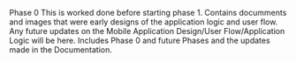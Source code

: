 Phase 0 
This is worked done before starting phase 1.
Contains documments and images that were early designs of the application logic and user flow.
Any future updates on the Mobile Application Design/User Flow/Application Logic will be here. 
Includes Phase 0 and future Phases and the updates made in the Documentation.
